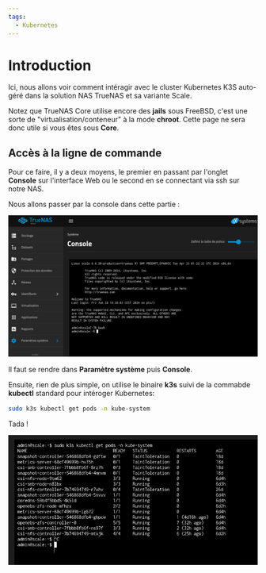 ```yaml
---
tags:
  - Kubernetes
---
```


# Introduction

Ici, nous allons voir comment intéragir avec le cluster Kubernetes K3S auto-géré dans la solution NAS TrueNAS et sa variante Scale.

Notez que TrueNAS Core utilise encore des **jails** sous FreeBSD, c'est une sorte de "virtualisation/conteneur" à la mode **chroot**. Cette page ne sera donc utile si vous êtes sous **Core**.

## Accès à la ligne de commande

Pour ce faire, il y a deux moyens, le premier en passant par l'onglet **Console** sur l'interface Web ou le second en se connectant via ssh sur notre NAS.

Nous allons passer par la console dans cette partie :

![TrueNAS Scale Terminal](assets/nas/k3s-cli-access-console.png)

Il faut se rendre dans **Paramètre système** puis **Console**.

Ensuite, rien de plus simple, on utilise le binaire **k3s** suivi de la commabde **kubectl** standard pour intéroger Kubernetes:

```bash
sudo k3s kubectl get pods -n kube-system
```

Tada !

![k3s-cli](assets/nas/k3s-cli-first-command.png)

